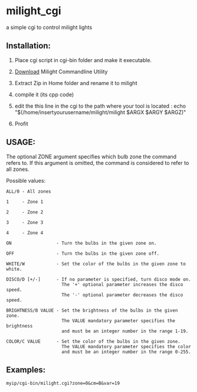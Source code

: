 # milight_cgi


a simple cgi to control milight lights

## Installation:

1. Place cgi script in cgi-bin folder and make it executable.

2. [Download](http://iqjar.com/download/jar/milight/milight_sources.zip) Milight Commandline Utility

3. Extract Zip in Home folder and rename it to milight

4. compile it (its cpp code)

5. edit the this line in the cgi to the path where your tool is located :  echo "$(/home/insertyourusername/milight/milight     $ARGX $ARGY $ARGZ)"

6. Profit

## USAGE:

The optional ZONE argument specifies which bulb zone the command refers to.
If this argument is omitted, the command is considered to refer to all zones.

Possible values:

    ALL/0 - All zones
    
    1     - Zone 1
    
    2     - Zone 2
    
    3     - Zone 3
    
    4     - Zone 4
    
    ON                 - Turn the bulbs in the given zone on. 
    
    OFF                - Turn the bulbs in the given zone off.
    
    WHITE/W            - Set the color of the bulbs in the given zone to white.
    
    DISCO/D [+/-]      - If no parameter is specified, turn disco mode on.
                         The '+' optional parameter increases the disco speed.
                         The '-' optional parameter decreases the disco speed.
    
    BRIGHTNESS/B VALUE - Set the brightness of the bulbs in the given zone.
                         The VALUE mandatory parameter specifies the brightness
                         and must be an integer number in the range 1-19.
    
    COLOR/C VALUE      - Set the color of the bulbs in the given zone.
                         The VALUE mandatory parameter specifies the color
                         and must be an integer number in the range 0-255.

## Examples:
    myip/cgi-bin/milight.cgi?zone=0&cm=B&var=19

